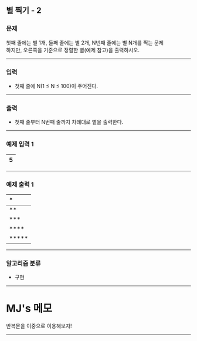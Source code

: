 별 찍기 - 2
-------------
### 문제

첫째 줄에는 별 1개, 둘째 줄에는 별 2개, N번째 줄에는 별 N개를 찍는 문제<br>
하지만, 오른쪽을 기준으로 정렬한 별(예제 참고)을 출력하시오.

- - -

### 입력
* 첫째 줄에 N(1 ≤ N ≤ 100)이 주어진다.

- - -

### 출력
* 첫째 줄부터 N번째 줄까지 차례대로 별을 출력한다.

- - -

### 예제 입력 1
|5|
|:---|

- - -

### 예제 출력 1
|    *|
|:---|
|   **|
|  ***|
| ****|
|*****|

- - -

### 알고리즘 분류
* 구현

- - -

# MJ's 메모

반복문을 이중으로 이용해보자!

- - -